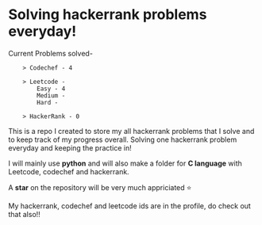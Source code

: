 # Solving hackerrank problems everyday!

Current Problems solved- 
```
    > Codechef - 4

    > Leetcode -
        Easy - 4
        Medium - 
        Hard -
         
    > HackerRank - 0
```

This is a repo I created to store my all hackerrank problems that I solve and to keep track of my progress overall.
Solving one hackerrank problem everyday and keeping the practice in!

I will mainly use **python** and will also make a folder for **C language** with Leetcode, codechef and hackerrank.

A **star** on the repository will be very much appriciated ⭐

My hackerrank, codechef and leetcode ids are in the profile, do check out that also!!
